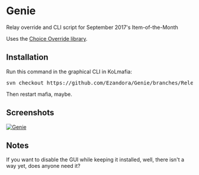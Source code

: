 Genie
=====
Relay override and CLI script for September 2017's Item-of-the-Month

Uses the [Choice Override library](https://github.com/Ezandora/Choice-Override).

Installation
----------------
Run this command in the graphical CLI in KoLmafia:
<pre>
svn checkout https://github.com/Ezandora/Genie/branches/Release/
</pre>
Then restart mafia, maybe.

Screenshots
----------------
[![Genie](https://raw.github.com/Ezandora/Genie/master/images/genie2.99999repeating.png)](https://raw.github.com/Ezandora/Genie/master/images/genie2.99999repeating.png)

Notes
----------------
If you want to disable the GUI while keeping it installed, well, there isn't a way yet, does anyone need it?